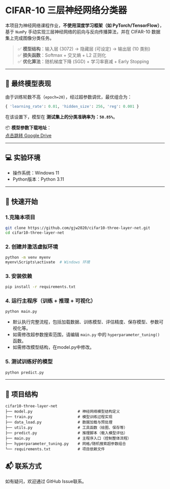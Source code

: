 
# CIFAR-10 三层神经网络分类器

本项目为神经网络课程作业，**不使用深度学习框架（如 PyTorch/TensorFlow）**，基于 `NumPy` 手动实现三层神经网络的前向与反向传播算法，并在 CIFAR-10 数据集上完成图像分类任务。

> ✅ **模型结构**：输入层 (3072) → 隐藏层 (可设定) → 输出层 (10 类别)  
> ✅ **损失函数**：Softmax + 交叉熵 + L2 正则化  
> ✅ **优化算法**：随机梯度下降 (SGD) + 学习率衰减 + Early Stopping

---

## 🎯 最终模型表现

由于训练轮数不高（`epoch=20`），经过超参数调优，最优组合为：

```python
{ 'learning_rate': 0.01, 'hidden_size': 256, 'reg': 0.001 }
```

在该设置下，模型在 **测试集上的分类准确率为：`50.85%`**。

📦 **模型参数下载地址**：  
[点击跳转 Google Drive](https://drive.google.com/file/d/1GnPpTz2bGZZuR8_7qVd2iH6bYwFxocqv/view?usp=sharing)

---

## 💻 实验环境

- 操作系统：Windows 11  
- Python版本：Python 3.11  

---

## 🚀 快速开始

### 1.克隆本项目
```bash
git clone https://github.com/gjw2020/cifar10-three-layer-net.git
cd cifar10-three-layer-net
```

### 2. 创建并激活虚拟环境

```bash
python -m venv myenv
myenv\Scripts\activate  # Windows 环境
```

### 3. 安装依赖

```bash
pip install -r requirements.txt
```

### 4. 运行主程序（训练 + 推理 + 可视化）

```bash
python main.py
```

- 默认执行完整流程，包括加载数据、训练模型、评估精度、保存模型、参数可视化等。
- 如需修改超参数搜索范围，请编辑 `main.py` 中的 `hyperparameter_tuning()` 函数。
- 如需修改模型结构，在model.py中修改。

### 5. 测试训练好的模型

```bash
python predict.py
```
---

## 📁 项目结构

```
cifar10-three-layer-net
├── model.py                    # 神经网络模型结构定义
├── train.py                    # 模型训练过程实现
├── data_load.py                # 数据加载与预处理
├── utils.py                    # 工具函数（绘图、保存等）
├── predict.py                  # 推理脚本（载入模型评估）
├── main.py                     # 主程序入口（控制整体流程）
├── hyperparameter_tuning.py    # 网格/随机搜索超参数组合
└── requirements.txt            # 项目依赖文件
```


## 📬 联系方式

如有疑问，欢迎通过 GitHub Issue联系。
